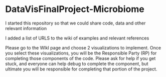 # DataVisFinalProject-Microbiome

I started this repository so that we could share code, data and other relevant information 

I added a list of URLS to the wiki of examples and relevant references 

Please go to the WIkI page and choose 2 visualizations to implement.  Once you select these visualizations, you will be the Responsible Party (RP) for completing those components of the code.  Please ask for help if you get stuck, and everyone can help debug to complete the component, but ultimate you will be responsible for completing that portion of the project. 



